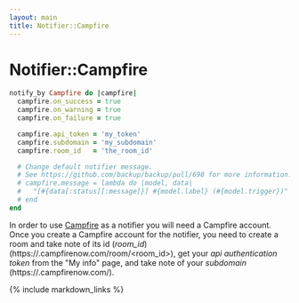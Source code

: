 ```yaml
---
layout: main
title: Notifier::Campfire
---
```


Notifier::Campfire
==================

``` rb
notify_by Campfire do |campfire|
  campfire.on_success = true
  campfire.on_warning = true
  campfire.on_failure = true

  campfire.api_token = 'my_token'
  campfire.subdomain = 'my_subdomain'
  campfire.room_id   = 'the_room_id'

  # Change default notifier message.
  # See https://github.com/backup/backup/pull/698 for more information.
  # campfire.message = lambda do |model, data|
  #   "[#{data[:status][:message]}] #{model.label} (#{model.trigger})"
  # end
end
```

In order to use [Campfire](http://campfirenow.com/) as a notifier you will need a Campfire account.
Once you create a Campfire account for the notifier, you need to create a room and take note of its id (*room_id*)
(https://<your-subdomain>.campfirenow.com/room/<room_id>), get your *api authentication token* from the "My info" page,
and take note of your *subdomain* (https://<your-subdomain>.campfirenow.com/).


{% include markdown_links %}
